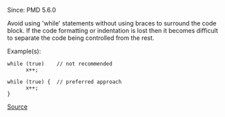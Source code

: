 Since: PMD 5.6.0

Avoid using 'while' statements without using braces to surround the code block. If the code
formatting or indentation is lost then it becomes difficult to separate the code being
controlled from the rest.

Example(s):
```
while (true)	// not recommended
      x++;

while (true) {	// preferred approach
      x++;
}
```

[Source](https://pmd.github.io/pmd-5.6.1/pmd-apex/rules/apex/braces.html#WhileLoopsMustUseBraces)
